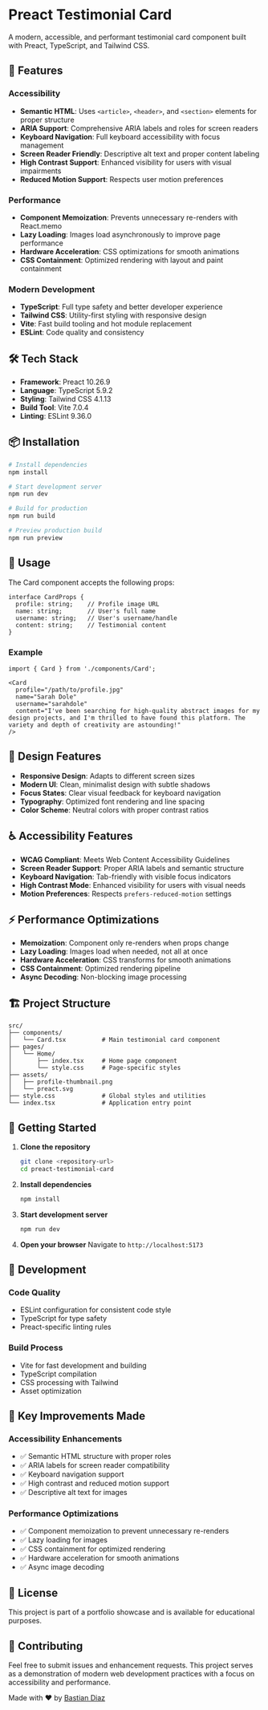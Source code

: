 # Preact Testimonial Card

A modern, accessible, and performant testimonial card component built with Preact, TypeScript, and Tailwind CSS.

## 🚀 Features

### Accessibility
- **Semantic HTML**: Uses `<article>`, `<header>`, and `<section>` elements for proper structure
- **ARIA Support**: Comprehensive ARIA labels and roles for screen readers
- **Keyboard Navigation**: Full keyboard accessibility with focus management
- **Screen Reader Friendly**: Descriptive alt text and proper content labeling
- **High Contrast Support**: Enhanced visibility for users with visual impairments
- **Reduced Motion Support**: Respects user motion preferences

### Performance
- **Component Memoization**: Prevents unnecessary re-renders with React.memo
- **Lazy Loading**: Images load asynchronously to improve page performance
- **Hardware Acceleration**: CSS optimizations for smooth animations
- **CSS Containment**: Optimized rendering with layout and paint containment

### Modern Development
- **TypeScript**: Full type safety and better developer experience
- **Tailwind CSS**: Utility-first styling with responsive design
- **Vite**: Fast build tooling and hot module replacement
- **ESLint**: Code quality and consistency

## 🛠️ Tech Stack

- **Framework**: Preact 10.26.9
- **Language**: TypeScript 5.9.2
- **Styling**: Tailwind CSS 4.1.13
- **Build Tool**: Vite 7.0.4
- **Linting**: ESLint 9.36.0

## 📦 Installation

```bash
# Install dependencies
npm install

# Start development server
npm run dev

# Build for production
npm run build

# Preview production build
npm run preview
```

## 🎯 Usage

The Card component accepts the following props:

```tsx
interface CardProps {
  profile: string;    // Profile image URL
  name: string;       // User's full name
  username: string;   // User's username/handle
  content: string;    // Testimonial content
}
```

### Example

```tsx
import { Card } from './components/Card';

<Card
  profile="/path/to/profile.jpg"
  name="Sarah Dole"
  username="sarahdole"
  content="I've been searching for high-quality abstract images for my design projects, and I'm thrilled to have found this platform. The variety and depth of creativity are astounding!"
/>
```

## 🎨 Design Features

- **Responsive Design**: Adapts to different screen sizes
- **Modern UI**: Clean, minimalist design with subtle shadows
- **Focus States**: Clear visual feedback for keyboard navigation
- **Typography**: Optimized font rendering and line spacing
- **Color Scheme**: Neutral colors with proper contrast ratios

## ♿ Accessibility Features

- **WCAG Compliant**: Meets Web Content Accessibility Guidelines
- **Screen Reader Support**: Proper ARIA labels and semantic structure
- **Keyboard Navigation**: Tab-friendly with visible focus indicators
- **High Contrast Mode**: Enhanced visibility for users with visual needs
- **Motion Preferences**: Respects `prefers-reduced-motion` settings

## ⚡ Performance Optimizations

- **Memoization**: Component only re-renders when props change
- **Lazy Loading**: Images load when needed, not all at once
- **Hardware Acceleration**: CSS transforms for smooth animations
- **CSS Containment**: Optimized rendering pipeline
- **Async Decoding**: Non-blocking image processing

## 🏗️ Project Structure

```
src/
├── components/
│   └── Card.tsx          # Main testimonial card component
├── pages/
│   └── Home/
│       ├── index.tsx     # Home page component
│       └── style.css     # Page-specific styles
├── assets/
│   ├── profile-thumbnail.png
│   └── preact.svg
├── style.css             # Global styles and utilities
└── index.tsx             # Application entry point
```

## 🚀 Getting Started

1. **Clone the repository**
   ```bash
   git clone <repository-url>
   cd preact-testimonial-card
   ```

2. **Install dependencies**
   ```bash
   npm install
   ```

3. **Start development server**
   ```bash
   npm run dev
   ```

4. **Open your browser**
   Navigate to `http://localhost:5173`

## 📝 Development

### Code Quality
- ESLint configuration for consistent code style
- TypeScript for type safety
- Preact-specific linting rules

### Build Process
- Vite for fast development and building
- TypeScript compilation
- CSS processing with Tailwind
- Asset optimization

## 🌟 Key Improvements Made

### Accessibility Enhancements
- ✅ Semantic HTML structure with proper roles
- ✅ ARIA labels for screen reader compatibility
- ✅ Keyboard navigation support
- ✅ High contrast and reduced motion support
- ✅ Descriptive alt text for images

### Performance Optimizations
- ✅ Component memoization to prevent unnecessary re-renders
- ✅ Lazy loading for images
- ✅ CSS containment for optimized rendering
- ✅ Hardware acceleration for smooth animations
- ✅ Async image decoding

## 📄 License

This project is part of a portfolio showcase and is available for educational purposes.

## 🤝 Contributing

Feel free to submit issues and enhancement requests. This project serves as a demonstration of modern web development practices with a focus on accessibility and performance.

Made with ❤️ by [Bastian Diaz](mailto:bastian.diaz.olave@gmail.com)
